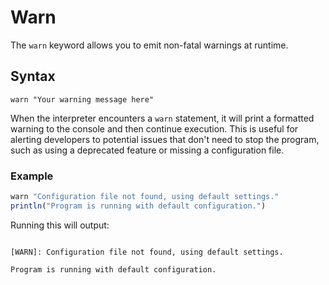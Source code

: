 # Warn

The `warn` keyword allows you to emit non-fatal warnings at runtime.

## Syntax

`warn "Your warning message here"`

When the interpreter encounters a `warn` statement, it will print a formatted warning to the console and then continue execution. This is useful for alerting developers to potential issues that don't need to stop the program, such as using a deprecated feature or missing a configuration file.

### Example

```js
warn "Configuration file not found, using default settings."
println("Program is running with default configuration.")
```
Running this will output:
```

[WARN]: Configuration file not found, using default settings.

Program is running with default configuration.
``` 